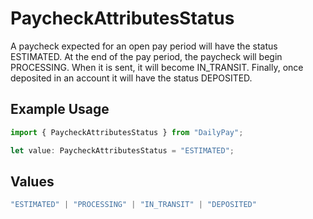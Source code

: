 # PaycheckAttributesStatus

A paycheck expected for an open pay period will have the status ESTIMATED. At the end of the pay period, the paycheck will begin PROCESSING. When it is sent, it will become IN_TRANSIT. Finally, once deposited in an account it will have the status DEPOSITED.

## Example Usage

```typescript
import { PaycheckAttributesStatus } from "DailyPay";

let value: PaycheckAttributesStatus = "ESTIMATED";
```

## Values

```typescript
"ESTIMATED" | "PROCESSING" | "IN_TRANSIT" | "DEPOSITED"
```